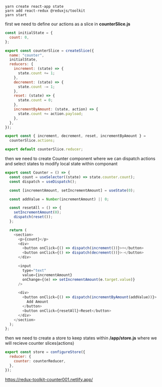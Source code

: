 ```console
yarn create react-app state
yarn add react-redux @reduxjs/toolkit
yarn start
```

first we need to define our actions as a slice in **counterSlice.js**

```javascript
const initialState = {
  count: 0,
};

export const counterSlice = createSlice({
  name: "counter",
  initialState,
  reducers: {
    increment: (state) => {
      state.count += 1;
    },
    decrement: (state) => {
      state.count -= 1;
    },
    reset: (state) => {
      state.count = 0;
    },
    incrementByAmount: (state, action) => {
      state.count += action.payload;
    },
  },
});

export const { increment, decrement, reset, incrementByAmount } =
  counterSlice.actions;

export default counterSlice.reducer;
```

then we need to create Counter component where we can dispatch actions and select states to modify local state within componant

```javascript
export const Counter = () => {
  const count = useSelector((state) => state.counter.count);
  const dispatch = useDispatch();

  const [incrementAmount, setIncrementAmount] = useState(0);

  const addValue = Number(incrementAmount) || 0;

  const resetAll = () => {
    setIncrementAmount(0);
    dispatch(reset());
  };

  return (
    <section>
      <p>{count}</p>
      <div>
        <button onClick={() => dispatch(increment())}>+</button>
        <button onClick={() => dispatch(decrement())}>-</button>
      </div>

      <input
        type="text"
        value={incrementAmount}
        onChange={(e) => setIncrementAmount(e.target.value)}
      />

      <div>
        <button onClick={() => dispatch(incrementByAmount(addValue))}>
          Add Amount
        </button>
        <button onClick={resetAll}>Reset</button>
      </div>
    </section>
  );
};
```

then we need to create a store to keep states within **/app/store.js** where we will recieve counter slices(actions)

```javascript
export const store = configureStore({
  reducer: {
    counter: counterReducer,
  },
});
```

https://redux-toolkit-counter001.netlify.app/
